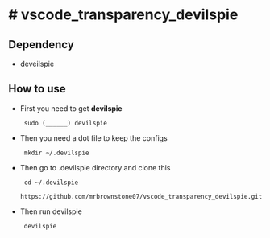 # # vscode_transparency_devilspie

## Dependency
* deveilspie

## How to use

 * First you need to get **devilspie** 
	 
		sudo (______) devilspie  
 * Then you need a dot file to keep the configs
			  
		
		mkdir ~/.devilspie
		  	 	
	
 * Then go to .devilspie directory and clone this

		cd ~/.devilspie
		https://github.com/mrbrownstone07/vscode_transparency_devilspie.git

 * Then run devilspie
 

        	
	    
		devilspie
 
